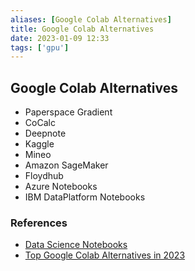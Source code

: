 ```yaml
---
aliases: [Google Colab Alternatives]
title: Google Colab Alternatives
date: 2023-01-09 12:33
tags: ['gpu']
---
```


## Google Colab Alternatives

- Paperspace Gradient
- CoCalc
- Deepnote
- Kaggle
- Mineo
- Amazon SageMaker
- Floydhub
- Azure Notebooks
- IBM DataPlatform Notebooks

### References

- [Data Science Notebooks](https://datasciencenotebook.org/)
- [Top Google Colab Alternatives in 2023](https://slashdot.org/software/p/Google-Colab/alternatives)
